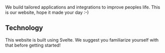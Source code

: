 
We build tailored applications and integrations to improve peoples life.
This is our website, hope it made your day :-)

## Technology

This website is built using Svelte. We suggest you familiarize yourself with that before getting started!
